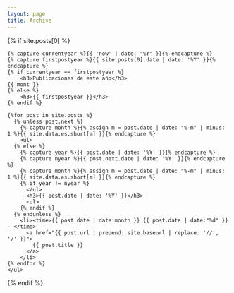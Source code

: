 ```yaml
---
layout: page
title: Archive
---
```


<section>

  {% if site.posts[0] %}

    {% capture currentyear %}{{ 'now' | date: "%Y" }}{% endcapture %}
    {% capture firstpostyear %}{{ site.posts[0].date | date: '%Y' }}{% endcapture %}
    {% if currentyear == firstpostyear %}
        <h3>Publicaciones de este año</h3>
	{{ mont }}
    {% else %}  
        <h3>{{ firstpostyear }}</h3>
    {% endif %}

    {%for post in site.posts %}
      {% unless post.next %}
        {% capture month %}{% assign m = post.date | date: "%-m" | minus: 1 %}{{ site.data.es.short[m] }}{% endcapture %}
        <ul>
      {% else %}
        {% capture year %}{{ post.date | date: '%Y' }}{% endcapture %}
        {% capture nyear %}{{ post.next.date | date: '%Y' }}{% endcapture %}
        {% capture month %}{% assign m = post.date | date: "%-m" | minus: 1 %}{{ site.data.es.short[m] }}{% endcapture %}
        {% if year != nyear %}
          </ul>
          <h3>{{ post.date | date: '%Y' }}</h3>
          <ul>
        {% endif %}
      {% endunless %}
        <li><time>{{ post.date | date:month }} {{ post.date | date:"%d" }} - </time>
          <a href="{{ post.url | prepend: site.baseurl | replace: '//', '/' }}">
            {{ post.title }}
          </a>
        </li>
    {% endfor %}
    </ul>

  {% endif %}
</section>
